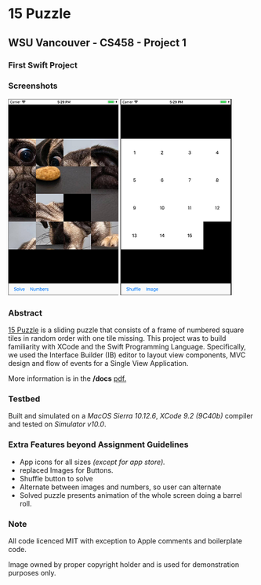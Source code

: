 # 15 Puzzle
## WSU Vancouver - CS458 - Project 1
### First Swift Project
### Screenshots
![15 Puzzle Screenshot One](screenshots/screen1.png)
![15 Puzzle Screenshot Two](screenshots/screen2.png)
### Abstract
[15 Puzzle](https://en.wikipedia.org/wiki/15_puzzle) is a sliding puzzle that consists of a frame of numbered square tiles in random order with one tile missing.  This project was to build familiarity with XCode and the Swift Programming Language.  Specifically, we used the Interface Builder (IB) editor to layout view components, MVC design and flow of events for a Single View Application.

More information is in the **/docs** [pdf.](docs/15puzzle.pdf)
### Testbed
Built and simulated on a *MacOS Sierra 10.12.6*, *XCode 9.2 (9C40b)* compiler and tested on *Simulator v10.0*.
### Extra Features beyond Assignment Guidelines
 - App icons for all sizes *(except for app store).*
 - replaced Images for Buttons.
 - Shuffle button to solve
 - Alternate between images and numbers, so user can alternate
 - Solved puzzle presents animation of the whole screen doing a barrel roll.
### Note
All code licenced MIT with exception to Apple comments and boilerplate code.

Image owned by proper copyright holder and is used for demonstration purposes only.
